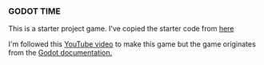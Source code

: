 ### GODOT TIME
This is a starter project game. I've copied the starter code from [here](https://github.com/GDQuest/godot-getting-started-2021/releases/tag/0.3.0)

I'm followed this [YouTube video](https://www.youtube.com/watch?v=WEt2JHEe-do) to make this game but
the game originates from the [Godot documentation.](https://docs.godotengine.org/en/stable/getting_started/first_2d_game/index.html)


